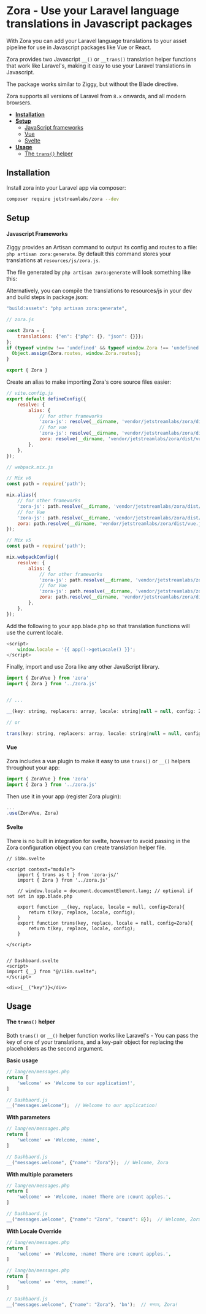 # Zora - Use your Laravel language translations in Javascript packages

With Zora you can add your Laravel language translations to your asset pipeline for use in Javascript packages like Vue or React.

Zora provides two Javascript `__()` or `__trans()` translation helper functions that work like Laravel's, making it easy to use your Laravel translations in Javascript.

The package works similar to Ziggy, but without the Blade directive.

Zora supports all versions of Laravel from `8.x` onwards, and all modern browsers.

- [**Installation**](#installation)
- [**Setup**](#setup)
    - [JavaScript frameworks](#javascript-frameworks)
    - [Vue](#vue)
    - [Svelte](#svelte)
- [**Usage**](#usage)
    - [The `trans()` helper](#the-route-helper)


## Installation

Install zora into your Laravel app via composer:
``` bash
composer require jetstreamlabs/zora --dev
```

## Setup

#### Javascript Frameworks

Ziggy provides an Artisan command to output its config and routes to a file: `php artisan zora:generate`. By default this command stores your translations at `resources/js/zora.js`. 

The file generated by `php artisan zora:generate` will look something like this:

Alternatively, you can compile the translations to resources/js in your dev and build steps in package.json:
``` bash
"build:assets": "php artisan zora:generate",
```

```js
// zora.js

const Zora = {
    translations: {"en": {"php": {}, "json": {}}};
};
if (typeof window !== 'undefined' && typeof window.Zora !== 'undefined') {
  Object.assign(Zora.routes, window.Zora.routes);
}

export { Zora }
```

Create an alias to make importing Zora's core source files easier:

```js
// vite.config.js
export default defineConfig({
    resolve: {
        alias: {
            // for other frameworks
            'zora-js': resolve(__dirname, 'vendor/jetstreamlabs/zora/dist/client.js'),
            // for vue 
            'zora-js': resolve(__dirname, 'vendor/jetstreamlabs/zora/dist/index.js'),
            zora: resolve(__dirname, 'vendor/jetstreamlabs/zora/dist/vue.js'),
        },
    },
});
```
```js
// webpack.mix.js

// Mix v6
const path = require('path');

mix.alias({
    // for other frameworks
    'zora-js': path.resolve(__dirname, 'vendor/jetstreamlabs/zora/dist/client.js'),
    // for Vue  
    'zora-js': path.resolve(__dirname, 'vendor/jetstreamlabs/zora/dist/index.js'),
    zora: path.resolve(__dirname, 'vendor/jetstreamlabs/zora/dist/vue.js'),
});

// Mix v5
const path = require('path');

mix.webpackConfig({
    resolve: {
        alias: {
            // for other frameworks
            'zora-js': path.resolve(__dirname, 'vendor/jetstreamlabs/zora/dist/client.js'),
            // for Vue  
            'zora-js': path.resolve(__dirname, 'vendor/jetstreamlabs/zora/dist/index.js'),
            zora: path.resolve(__dirname, 'vendor/jetstreamlabs/zora/dist/vue.js'),
        },
    },
});
```

Add the following to your app.blade.php so that translation functions will use the current locale.

```js
<script>
    window.locale = '{{ app()->getLocale() }}';
</script>
```


Finally, import and use Zora like any other JavaScript library.

```js
import { ZoraVue } from 'zora'
import { Zora } from '../zora.js'


// ...

__(key: string, replacers: array, locale: string|null = null, config: Zora)

// or

trans(key: string, replacers: array, locale: string|null = null, config: Zora)

```



#### Vue

Zora includes a vue plugin to make it easy to use `trans()` or `__()` helpers throughout your app:

```js
import { ZoraVue } from 'zora'
import { Zora } from '../zora.js'
```

Then use it in your app (register Zora plugin):
```js
...
.use(ZoraVue, Zora)
```

#### Svelte

There is no built in integration for svelte, however to avoid passing in the Zora configuration object you can create translation helper file. 

```svelte
// i18n.svelte

<script context="module">
    import { trans as t } from 'zora-js/'
    import { Zora } from '../zora.js'

    // window.locale = document.documentElement.lang; // optional if not set in app.blade.php

    export function __(key, replace, locale = null, config=Zora){
        return t(key, replace, locale, config);
    }
    export function trans(key, replace, locale = null, config=Zora){
        return t(key, replace, locale, config);
    }

</script>
 

// Dashboard.svelte
<script>
import {__} from "@/i18n.svelte";
</script>

<div>{__("key")}</div>
```

## Usage

#### The `trans()` helper

Both `trans()` or `__()` helper function works like Laravel's - You can pass the key of one of your translations, and a key-pair object for replacing the placeholders as the second argument.

**Basic usage**
```php
// lang/en/messages.php
return [
    'welcome' => 'Welcome to our application!',
]
```

```js
// Dashbaord.js
__("messages.welcome");  // Welcome to our application!
```
**With parameters**
```php
// lang/en/messages.php
return [
    'welcome' => 'Welcome, :name',
]
```
```js
// Dashbaord.js
__("messages.welcome", {"name": "Zora"});  // Welcome, Zora
```

**With multiple parameters**
```php
// lang/en/messages.php
return [
    'welcome' => 'Welcome, :name! There are :count apples.',
]
```
```js
// Dashbaord.js
__("messages.welcome", {"name": "Zora", "count": 8});  // Welcome, Zora! There are 8 apples.
```

**With Locale Override**
```php
// lang/en/messages.php
return [
    'welcome' => 'Welcome, :name! There are :count apples.',
]
```
```php
// lang/bn/messages.php
return [
    'welcome' => 'স্বাগতম, :name!',
]
```
```js
// Dashbaord.js
__("messages.welcome", {"name": "Zora"}, 'bn');  // স্বাগতম, Zora!
```
